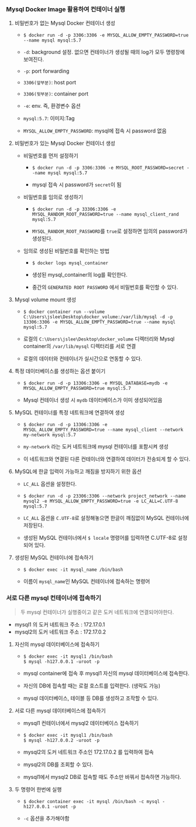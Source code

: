 ### Mysql Docker Image 활용하여 컨테이너 실행



1. 비밀번호가 없는 Mysql Docker 컨테이너 생성

   - ```
     $ docker run -d -p 3306:3306 -e MYSQL_ALLOW_EMPTY_PASSWORD=true --name mysql mysql:5.7
     ```

   - `-d`: background 설정. 없으면 컨테이너가 생성될 때의 log가 모두 명령창에 보여진다.

   - `-p`: port forwarding
   - `3306(앞부분)`: host port
   - `3306(뒷부분)`: container port
   - `-e`: env. 즉, 환경변수 옵션
   - `mysql:5.7`: 이미지:Tag
   - `MYSQL_ALLOW_EMPTY_PASSWORD`: mysql에 접속 시 password 없음



2. 비밀번호가 있는 Mysql Docker 컨테이너 생성

   - 비밀번호를 먼저 설정하기

     - ```
       $ docker run -d -p 3306:3306 -e MYSQL_ROOT_PASSWORD=secret --name mysql mysql:5.7
       ```

     - mysql 접속 시 password가 `secret`이 됨

   - 비밀번호를 임의로 생성하기

     - ```
       $ docker run -d -p 33306:3306 -e MYSQL_RANDOM_ROOT_PASSWORD=true --name mysql_client_rand mysql:5.7
       ```

     - `MYSQL_RANDOM_ROOT_PASSWORD`를 `true`로 설정하면 임의의 password가 생성된다.

   - 임의로 생성된 비밀번호를 확인하는 방법

     - ```
       $ docker logs mysql_container
       ```

     - 생성된 mysql_container의 log를 확인한다.

     - 중간의 `GENERATED ROOT PASSWORD` 에서 비밀번호를 확인할 수 있다.



3. Mysql volume mount 생성

   - ```
     $ docker container run --volume C:\Users\jslee\Desktop\docker_volume:/var/lib/mysql -d -p 13306:3306 -e MYSQL_ALLOW_EMPTY_PASSWORD=true --name mysql mysql:5.7
     ```

   - 로컬의 `C:\Users\jslee\Desktop\docker_volume` 디렉터리와 Mysql container의 `/var/lib/mysql` 디렉터리를 서로 연결

   - 로컬의 데이터와 컨테이너가 실시간으로 연동할 수 있다.



4. 특정 데이터베이스를 생성하는 옵션 붙이기

   - ```
     $ docker run -d -p 13306:3306 -e MYSQL_DATABASE=mydb -e MYSQL_ALLOW_EMPTY_PASSWORD=true mysql:5.7
     ```

   - Mysql 컨테이너 생성 시 `mydb` 데이터베이스가 이미 생성되어있음



5. MySQL 컨테이너를 특정 네트워크에 연결하여 생성

   - ```
     $ docker run -d -p 13306:3306 -e MYSQL_ALLOW_EMPTY_PASSWORD=true --name mysql_client --network my-network mysql:5.7
     ```

   - `my-network` 라는 도커 네트워크에 mysql 컨테이너를 포함시켜 생성

   - 이 네트워크와 연결된 다른 컨테이너와 연결하여 데이터가 전송되게 할 수 있다.



6. MySQL에 한글 입력이 가능하고 깨짐을 방지하기 위한 옵션

   - `LC_ALL` 옵션을 설정한다.

   - ```
     $ docker run -d -p 23306:3306 --network project_network --name mysql2 -e MYSQL_ALLOW_EMPTY_PASSWORD=true -e LC_ALL=C.UTF-8 mysql:5.7
     ```

   - `LC_ALL` 옵션을 `C.UTF-8`로 설정해놓으면 한글이 깨짐없이 MySQL 컨테이너에 저장된다.

   - 생성된 MySQL 컨테이너에서 `$ locale` 명령어를 입력하면 C.UTF-8로 설정되어 있다.



7. 생성된 MySQL 컨테이너에 접속하기

   - ```
     $ docker exec -it mysql_name /bin/bash
     ```

   - 이름이 `mysql_name`인 MySQL 컨테이너에 접속하는 명령어



### 서로 다른 mysql 컨테이너에 접속하기

> 두 mysql 컨테이너가 실행중이고 같은 도커 네트워크에 연결되어야한다.

- mysql1 의 도커 네트워크 주소 : 172.17.0.1
- mysql2의 도커 네트워크 주소 : 172.17.0.2



1. 자신의 mysql 데이터베이스에 접속하기

   - ```
     $ docker exec -it mysql1 /bin/bash
     $ mysql -h127.0.0.1 -uroot -p
     ```

   - mysql container에 접속 후 mysql1 자신의 mysql 데이터베이스에 접속한다.

   - 자신의 DB에 접속할 때는 로컬 호스트를 입력한다. (생략도 가능)

   - mysql 데이터베이스, 테이블 등 DB를 생성하고 조작할 수 있다.



2. 서로 다른 mysql 데이터베이스에 접속하기

   - mysql1 컨테이너에서 mysql2 데이터베이스 접속하기

   - ```
     $ docker exec -it mysql1 /bin/bash
     $ mysql -h127.0.0.2 -uroot -p
     ```

   - mysql2의 도커 네트워크 주소인 172.17.0.2 를 입력하여 접속

   - mysql2의 DB를 조회할 수 있다.

   - mysql1에서 mysql2 DB로 접속할 때도 주소만 바꿔서 접속하면 가능하다.



3. 두 명령어 한번에 실행

   - ```
     $ docker container exec -it mysql /bin/bash -c mysql -h127.0.0.1 -uroot -p
     ```

   - `-c` 옵션을 추가해야함

